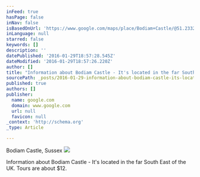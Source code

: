 ```yaml
---
inFeed: true
hasPage: false
inNav: false
isBasedOnUrl: 'https://www.google.com/maps/place/Bodiam+Castle/@51.2332932,-1.7141414,8z/data=!4m2!3m1!1s0x47df17e53b1fc91f:0xa49a1915dff0aeb'
inLanguage: null
starred: false
keywords: []
description: ''
datePublished: '2016-01-29T18:57:28.545Z'
dateModified: '2016-01-29T18:57:26.220Z'
author: []
title: "Information about Bodiam Castle - It's located in the far South East of the UK. Tours are about $12."
sourcePath: _posts/2016-01-29-information-about-bodiam-castle-its-located-in-the-far-so.md
published: true
authors: []
publisher:
  name: google.com
  domain: www.google.com
  url: null
  favicon: null
_context: 'http://schema.org'
_type: Article

---
```

Bodiam Castle, Sussex
![](https://lh5.googleusercontent.com/-OefSJU0XNjQ/VpzFsTKmEhI/AAAAAAADSXE/rdVBCC_PRk0/s408-k-no/)

Information about Bodiam Castle - It's located in the far South East of the UK. Tours are about $12\.